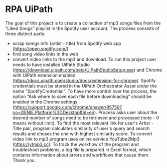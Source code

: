 # RPA UiPath
The goal of this project is to create a collection of mp3 songs files from the “Liked Songs” playlist in the Spotify user account. The process consists of three distinct parts:
- scrap somgs info (artist - title) from Spotify web app (https://open.spotify.com/)
- find song video links in the web
- convert video links to the mp3 and download.
To run this project user needs to have installed UiPath Studio (https://download.uipath.com/beta/UiPathStudioSetup.exe) and Chrome with UiPath extension enabled (https://docs.uipath.com/studio/docs/extension-for-chrome). Spotify credentials must be stored in the UiPath Orchestrator Asset under the name "SpotifyCredential". To have more control over the process, the option “Ask where to save each file before downloading” should be enabled in the Chrome settings (https://support.google.com/chrome/answer/95759?co=GENIE.Platform%3DDesktop&hl=en). 
Process asks user about the desired number of songs need to be retrieved and processed (note - 0 means without limit).
To find the most relevant link for user's Artist - Title pair, program calculates similarity of user's query and search results and choses the one with highest similarity score.
To convert video link to mp3 program uses online service YouTube2Mp3 (https://ytmp3.cc).
To track the workflow of the program and troubleshoot problems, a log file is prepared in Excel format, which contains information about errors and workflows that cause them.
Thank you.


